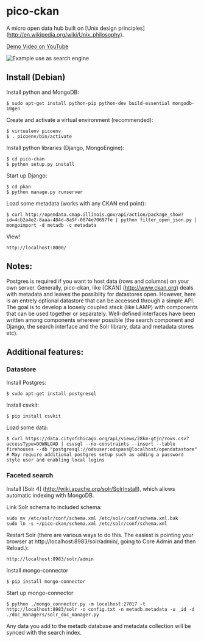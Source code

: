 pico-ckan
===================

A micro open data hub built on [Unix design principles] (http://en.wikipedia.org/wiki/Unix_philosophy).

[Demo Video on YouTube](http://www.youtube.com/watch?v=1VL7y9VS5uw)

![Example use as search engine](https://raw.github.com/alexbyrnes/pico-ckan/master/pico-ckan-health-facet.png)


## Install (Debian)

Install python and MongoDB:

    $ sudo apt-get install python-pip python-dev build-essential mongodb-10gen

Create and activate a virtual environment (recommended):

    $ virtualenv picoenv
    $ . picoenv/bin/activate

Install python libraries (Django, MongoEngine):

    $ cd pico-ckan
    $ python setup.py install 

Start up Django:

    $ cd pkan
    $ python manage.py runserver

Load some metadata (works with any CKAN end point):

    $ curl http://opendata.cmap.illinois.gov/api/action/package_show?id=4cb2a4e2-8aaa-484d-8a9f-0874e70697fe | python filter_open_json.py | mongoimport -d metadb -c metadata

View!

    http://localhost:8000/


## Notes:

Postgres is required if you want to host data (rows and columns) on your own server.  Generally, pico-ckan, like [CKAN] (http://www.ckan.org) deals with metadata and leaves the possiblity for datastores open.  However, here is an entrely optional datastore that can be accessed through a simple API.  The goal is to develop a loosely coupled stack (like LAMP) with components that can be used together or separately.  Well-defined interfaces have been written among components wherever possible (the search component and Django, the search interface and the Solr library, data and metadata stores etc).  


## Additional features:

### Datastore

Install Postgres:

    $ sudo apt-get install postgresql

Install csvkit:

    $ pip install csvkit

Load some data:

    $ curl https://data.cityofchicago.org/api/views/28km-gtjn/rows.csv?accessType=DOWNLOAD | csvsql --no-constraints --insert --table firehouses --db "postgresql://odsuser:odspass@localhost/opendatastore"
    # May require additional postgres setup such as adding a password style user and enabling local logins


### Faceted search

Install [Solr 4] (http://wiki.apache.org/solr/SolrInstall), which allows automatic indexing with MongoDB. 

Link Solr schema to included schema:

    sudo mv /etc/solr/conf/schema.xml /etc/solr/conf/schema.xml.bak
    sudo ln -s ~/pico-ckan/schema.xml /etc/solr/conf/schema.xml

Restart Solr (there are various ways to do this.  The easiest is pointing your browser at http://localhost:8983/solr/admin/, going to Core Admin and then Reload.):

    http://localhost:8983/solr/admin
    
Install mongo-connector

    $ pip install mongo-connector

Start up mongo-connector

    $ python ./mongo_connector.py -m localhost:27017 -t http://localhost:8983/solr -o config.txt -n metadb.metadata -u _id -d ./doc_managers/solr_doc_manager.py

Any data you add to the metadb database and metadata collection will be synced with the search index.


